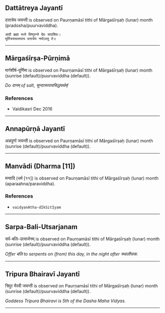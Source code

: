 ## Dattātreya Jayantī
दत्तात्रेय जयन्ती is observed on Paurṇamāsī tithi of Mārgaśīrṣaḥ (lunar) month (pradosha/puurvaviddha).



```
आदौ ब्रह्मा मध्ये विष्णुरन्ते देवः सदाशिवः।
मूर्तित्रयस्वरूपाय दत्तात्रेय नमोऽस्तु ते॥
```

---
## Mārgaśīrṣa-Pūrṇimā
मार्गशीर्ष-पूर्णिमा is observed on Paurṇamāsī tithi of Mārgaśīrṣaḥ (lunar) month (sunrise (default)/puurvaviddha (default)).

_Do दानम् of salt, सुन्दररूपत्वसिद्ध्यर्थम्!_
### References
* Vaidikasri Dec 2016


---
## Annapūrṇā Jayantī
अन्नपूर्णा जयन्ती is observed on Paurṇamāsī tithi of Mārgaśīrṣaḥ (lunar) month (sunrise (default)/puurvaviddha (default)).



---
## Manvādi (Dharma [11])
मन्वादि (धर्म [११]) is observed on Paurṇamāsī tithi of Mārgaśīrṣaḥ (lunar) month (aparaahna/paraviddha).


### References
* `vaidyanAtha-dIkSitIyam`


---
## Sarpa-Bali-Utsarjanam
सर्प-बलि-उत्सर्जनम् is observed on Paurṇamāsī tithi of Mārgaśīrṣaḥ (lunar) month (sunrise (default)/puurvaviddha (default)).

_Offer बलि to serpents on (from) this day, in the night after स्थालीपाक._

---
## Tripura Bhairavī Jayantī
त्रिपुर भैरवी जयन्ती is observed on Paurṇamāsī tithi of Mārgaśīrṣaḥ (lunar) month (sunrise (default)/puurvaviddha (default)).

_Goddess Tripura Bhairavi is 5th of the Dasha Maha Vidyas._

---
